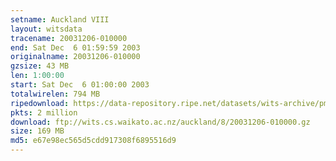 ```yaml
---
setname: Auckland VIII
layout: witsdata
tracename: 20031206-010000
end: Sat Dec  6 01:59:59 2003
originalname: 20031206-010000
gzsize: 43 MB
len: 1:00:00
start: Sat Dec  6 01:00:00 2003
totalwirelen: 794 MB
ripedownload: https://data-repository.ripe.net/datasets/wits-archive/pma/long/auck/8//20031206-010000.gz
pkts: 2 million
download: ftp://wits.cs.waikato.ac.nz/auckland/8/20031206-010000.gz
size: 169 MB
md5: e67e98ec565d5cdd917308f6895516d9
---
```

